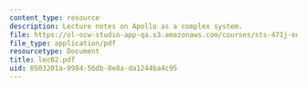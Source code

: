 ```yaml
---
content_type: resource
description: Lecture notes on Apollo as a complex system.
file: https://ol-ocw-studio-app-qa.s3.amazonaws.com/courses/sts-471j-engineering-apollo-the-moon-project-as-a-complex-system-spring-2007/8503201a998456db8e8ada1244ba4c95_lec02.pdf
file_type: application/pdf
resourcetype: Document
title: lec02.pdf
uid: 8503201a-9984-56db-8e8a-da1244ba4c95
---
```

